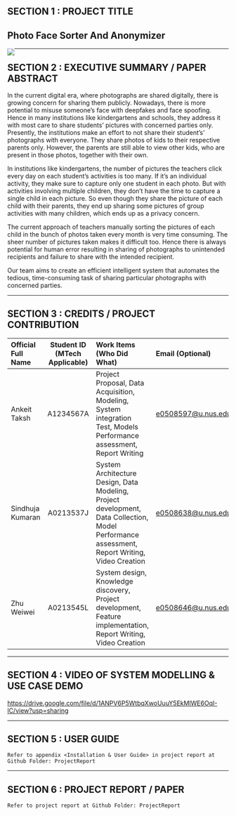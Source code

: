 ## SECTION 1 : PROJECT TITLE
## Photo Face Sorter And Anonymizer

<img src="SystemCode/facemask/application/static/img/cover_pic.png"
     style="float: left; margin-right: 0px;" />

---

## SECTION 2 : EXECUTIVE SUMMARY / PAPER ABSTRACT
In the current digital era, where photographs are shared digitally, there is growing concern for sharing them publicly. Nowadays, there is more potential to misuse someone’s face with deepfakes and face spoofing. Hence in many institutions like kindergartens and schools, they address it with most care to share students’ pictures with concerned parties only. 
Presently, the institutions make an effort to not share their student’s' photographs with everyone. They share photos of kids to their respective parents only. However, the parents are still able to view other kids, who are present in those photos, together with their own.

In institutions like kindergartens, the number of pictures the teachers click every day on each student’s activities is too many. If it’s an individual activity, they make sure to capture only one student in each photo. But with activities involving multiple children, they don’t have the time to capture a single child in each picture. So even though they share the picture of each child with their parents, they end up sharing some pictures of group activities with many children, which ends up as a privacy concern.

The current approach of teachers manually sorting the pictures of each child in the bunch of photos taken every month is very time consuming. The sheer number of pictures taken makes it difficult too. Hence there is always potential for human error resulting in sharing of photographs to unintended recipients and failure to share with the intended recipient.

Our team aims to create an efficient intelligent system that automates the tedious, time-consuming task of sharing particular photographs with concerned parties.

---
## SECTION 3 : CREDITS / PROJECT CONTRIBUTION

| Official Full Name  | Student ID (MTech Applicable)  | Work Items (Who Did What) | Email (Optional) |
| :------------ |:---------------:| :-----| :-----|
| Ankeit Taksh | A1234567A | Project Proposal, Data Acquisition, Modeling, System integration Test, Models Performance assessment, Report Writing | e0508597@u.nus.edu |
| Sindhuja Kumaran | A0213537J | System Architecture Design, Data Modeling, Project development, Data Collection,  Model Performance assessment, Report Writing, Video Creation | e0508638@u.nus.edu |
| Zhu Weiwei | A0213545L | System design, Knowledge discovery, Project development, Feature implementation, Report Writing, Video Creation | e0508646@u.nus.edu |

---

## SECTION 4 : VIDEO OF SYSTEM MODELLING & USE CASE DEMO

https://drive.google.com/file/d/1ANPV6P5WtbqXwoUuuY5EkMlWE6OqI-lC/view?usp=sharing

---

## SECTION 5 : USER GUIDE

`Refer to appendix <Installation & User Guide> in project report at Github Folder: ProjectReport`

---

## SECTION 6 : PROJECT REPORT / PAPER

`Refer to project report at Github Folder: ProjectReport`